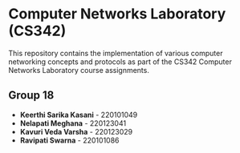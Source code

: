 # Computer Networks Laboratory (CS342)

This repository contains the implementation of various computer networking concepts and protocols as part of the CS342 Computer Networks Laboratory course assignments.

## Group 18
- **Keerthi Sarika Kasani** - 220101049
- **Nelapati Meghana** - 220123041  
- **Kavuri Veda Varsha** - 220123029
- **Ravipati Swarna** - 220101086

